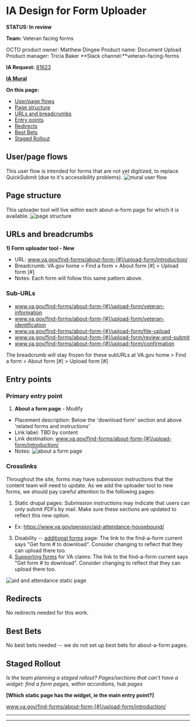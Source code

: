 # IA Design for Form Uploader
**STATUS: In review**

**Team:** Veteran facing forms

OCTO product owner: Matthew Dingee
Product name: Document Upload
Product manager: Tricia Baker
**Slack channel:**veteran-facing-forms

**IA Request:** [81623](https://github.com/orgs/department-of-veterans-affairs/projects/929/views/26?pane=issue&itemId=60919068)

**[IA Mural](https://app.mural.co/t/departmentofveteransaffairs9999/m/departmentofveteransaffairs9999/1723739688312/66816378c17c92835f7a65108057fc255226cb10?sender=ua67f17f1c416a96ea04d2476)** 

**On this page:**
- [User/page flows](#flows)
- [Page structure](#map)
- [URLs and breadcrumbs](#url)
- [Entry points](#nav)
- [Redirects](#redirects)
- [Best Bets](#bestbets)
- [Staged Rollout](#stagedrollout)


## <a name="flows"></a>User/page flows <br>
This user flow is intended for forms that are not yet digitized, to replace QuickSubmit (due to it's accessibility problems).
![mural user flow](https://github.com/user-attachments/assets/56268864-c82b-4543-b086-81bca0a25454)


## <a name="map"></a>Page structure<br>
This uploader tool will live within each about-a-form page for which it is available.
![page structure](https://github.com/user-attachments/assets/3978923e-93cc-4b92-8ae5-260d9f96d8ac)



## <a name="url"></a>URLs and breadcrumbs

**1) Form uploader tool - New**
- URL: www.va.gov/find-forms/about-form-[#]/upload-form/introduction/
- Breadcrumb:  VA.gov home > Find a form > About form [#] > Upload form [#]
- Notes: Each form will follow this same pattern above. 

### Sub-URLs

- www.va.gov/find-forms/about-form-[#]/upload-form/veteran-information
- www.va.gov/find-forms/about-form-[#]/upload-form/veteran-identification
- www.va.gov/find-forms/about-form-[#]/upload-form/file-upload
- www.va.gov/find-forms/about-form-[#]/upload-form/review-and-submit
- www.va.gov/find-forms/about-form-[#]/upload-form/confirmation

The breadcrumb will stay frozen for these subURLs at VA.gov home > Find a form > About form [#] > Upload form [#]


## <a name="nav"></a>Entry points <br>

### Primary entry point

1. **About a form page** - Modify
  - Placement description: Below the 'download form' section and above 'related forms and instructions'
  - Link label: TBD by content
  - Link destination: www.va.gov/find-forms/about-form-[#]/upload-form/introduction/
  - Notes:
![about a form page](https://github.com/user-attachments/assets/7e6cb4de-2e1f-42d2-b551-34cdcef95cb6)

### Crosslinks
Throughout the site, forms may have submission instructions that the content team will need to update. As we add the uploader tool to new forms, we should pay careful attention to the following pages:

1. Static drupal pages: Submission instructions may indicate that users can only submit PDFs by mail. Make sure these sections are updated to reflect this new option.
  - Ex: https://www.va.gov/pension/aid-attendance-housebound/
3. Disability -- [additional forms](https://www.va.gov/disability/how-to-file-claim/additional-forms/) page:  The link to the find-a-form current says "Get form # to download". Consider changing to reflect that they can upload there too.
4. [Supporting forms](https://www.va.gov/supporting-forms-for-claims/) for VA claims: The link to the find-a-form current says "Get form # to download". Consider changing to reflect that they can upload there too.

![aid and attendance static page](https://github.com/user-attachments/assets/65f08004-3576-40b8-859f-aabde487915c)
 

## <a name="redirects"></a>Redirects <br>
No redirects needed for this work.
 

## <a name="bestbets"></a>Best Bets<br>
No best bets needed -- we do not set up best bets for about-a-form pages.

## <a name="stagedrollout"></a>Staged Rollout<br>
*Is the team planning a staged rollout? Pages/sections that can't have a widget: find a form pages, within accordions, hub pages*

**[Which static page has the widget, ie the main entry point?]**

www.va.gov/find-forms/about-form-[#]/upload-form/introduction/


<hr>
<hr>
